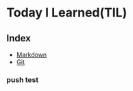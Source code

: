 # Today I Learned(TIL)


## Index
* [Markdown](Markdown/README.md)
* [Git](Git/README.md)

### push test
